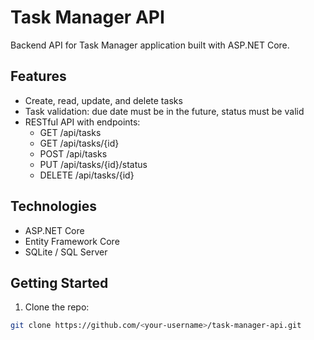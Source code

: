 # Task Manager API

Backend API for Task Manager application built with ASP.NET Core.

## Features
- Create, read, update, and delete tasks
- Task validation: due date must be in the future, status must be valid
- RESTful API with endpoints:
  - GET /api/tasks
  - GET /api/tasks/{id}
  - POST /api/tasks
  - PUT /api/tasks/{id}/status
  - DELETE /api/tasks/{id}

## Technologies
- ASP.NET Core
- Entity Framework Core
- SQLite / SQL Server

## Getting Started

1. Clone the repo:
```bash
git clone https://github.com/<your-username>/task-manager-api.git
